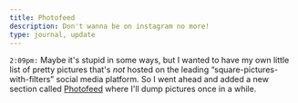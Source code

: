 ```yaml
---
title: Photofeed
description: Don't wanna be on instagram no more!
type: journal, update
---
```


`2:09pm:` Maybe it's stupid in some ways, but I wanted to have my own little list of pretty pictures that's _not_ hosted on the leading “square-pictures-with-filters” social media platform. So I went ahead and added a new section called [Photofeed](/blog/photofeed) where I'll dump pictures once in a while.

